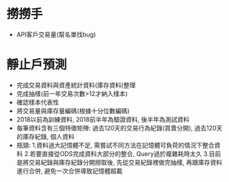 # 撈撈手
- API客戶交易量(幫名單找bug)

# 靜止戶預測
- 完成交易資料與資產統計資料(庫存資料)整理
- 完成抽樣(前一年交易次數>12才納入樣本)
- 確認樣本代表性
- 將交易量與庫存量編碼(根據十分位數編碼)
- 2018以前為訓練資料, 2018前半年為驗證資料, 後半年為測試資料
- 每筆資料含有三個特徵矩陣: 過去120天的交易行為紀錄(買賣分開), 過去120天的庫存紀錄, 個人資料
- 瓶頸: 
    1.資料過大記憶體不足, 需嘗試不同方法在記憶體可負荷的情況下整合資料
    2.若要直接從ODS完成資料大部分的整合, Query過於複雜耗時太久
    3.目前是將交易紀錄與庫存紀錄分開撈取後, 先從交易紀錄裡做完抽樣, 再跟庫存資料進行合併, 避免一次合併導致記憶體超載




